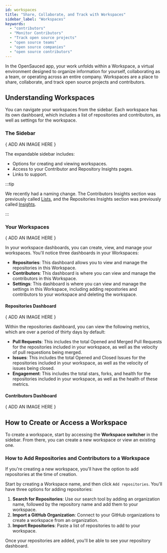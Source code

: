 ```yaml
---
id: workspaces
title: "Share, Collaborate, and Track with Workspaces"
sidebar_label: "Workspaces"
keywords:
  - "contributors"
  - "Monitor Contributors"
  - "Track open source projects"
  - "open source teams"
  - "open source companies"
  - "open source contributors"
---
```


In the OpenSauced app, your work unfolds within a Workspace, a virtual environment designed to organize information for yourself, collaborating as a team, or operating across an entire company. Workspaces are a place to share, collaborate, and track open source projects and  contributors.

## Understanding Workspaces

You can navigate your workspaces from the sidebar. Each workspace has its own dashboard, which includes a list of repositories and contributors, as well as settings for the workspace.

### The Sidebar

{ ADD AN IMAGE HERE }

The expandable sidebar includes:

 - Options for creating and viewing workspaces.
 - Access to your Contributor and Repository Insights pages.
 - Links to support.

:::tip

 We recently had a naming change. The Contributors Insights section was previously called [Lists](lists.md), and the Repositories Insights section was previously called [Insights](./insights.md).

:::


### Your Workspaces

{ ADD AN IMAGE HERE }

In your workspace dashboards, you can create, view, and manage your workspaces. You'll notice three dashboards in your Workspaces: 

- **Repositories**: This dashboard allows you to view and manage the repositories in this Workspace. 
- **Contributors**: This dashboard is where you can view and manage the contributors in this Workspace.
- **Settings**: This dashboard is where you can view and manage the settings in this Workspace, including adding repostories and contributors to your workspace and deleting the workspace.

#### Repositories Dashboard

{ ADD AN IMAGE HERE }

Within the repositories dashboard, you can view the following metrics, which are over a period of thirty days by default:

- **Pull Requests**: This includes the total Opened and Merged Pull Requests for the repositories included in your workspace, as well as the velocity of pull requestions being merged.
- **Issues**: This includes the total Opened and Closed Issues for the repositories included in your workspace, as well as the velocity of issues being closed.
- **Engagement**: This includes the total stars, forks, and health for the repositories included in your workspace, as well as the health of these metrics.

#### Contributors Dashboard

{ ADD AN IMAGE HERE }

## How to Create or Access a Workspace

To create a workspace, start by accessing the **Workspace switcher** in the sidebar. From there, you can create a new workspace or view an existing one.

### How to Add Repositories and Contributors to a Workspace

If you're creating a new workspace, you'll have the option to add repositories at the time of creation.

Start by creating a Workspace name, and then click `Add repositories`. You'll have three options for adding repositories:

1. **Search for Repositories**: Use our search tool by adding an organization name, followed by the repository name and add them to your workspace.
2. **Import a GitHub Organization**: Connect to your GitHub organizations to create a workspace from an organization.
3. **Import Repositories**: Paste a list of repositories to add to your workspace.

Once your repositories are added, you'll be able to see your repository dashboard.